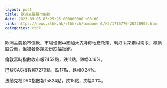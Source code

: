 ```yaml
---
layout: post
title: 歐洲主要股市偏軟
date: 2023-09-05 05:25:25.000000000 +08:00
link: https://news.rthk.hk/rthk/ch/component/k2/1716770-20230905.htm
categories: rthk
---
```


歐洲主要股市偏軟。市場憧憬中國加大支持房地產政策，利好未來鋼材需求，礦業股受惠，但被奢侈類股份跌幅抵銷。

倫敦富時指數收市報7452點，跌11點，跌幅0.16%。

巴黎CAC指數報7279點，跌17點，跌幅0.24%。

法蘭克福DAX指數報15824點，跌15點，跌幅0.1%。
